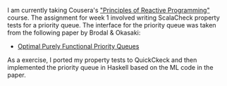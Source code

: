 I am currently taking Cousera's
["Principles of Reactive Programming"](https://class.coursera.org/reactive-002) course. The assignment for week 1 involved writing ScalaCheck property tests for a priority queue. The interface for the priority queue was taken from the following paper by Brodal & Okasaki:

* [Optimal Purely Functional Priority Queues](http://www.brics.dk/RS/96/37/BRICS-RS-96-37.pdf)

As a exercise, I ported my property tests to QuickCkeck and then implemented the priority queue in Haskell based on the ML code in the paper.
